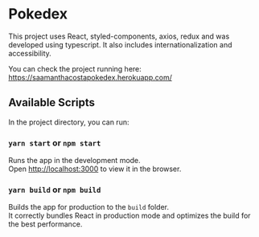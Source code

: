 # Pokedex

This project uses React, styled-components, axios, redux and was developed using typescript. It also includes internationalization and accessibility. 

You can check the project running here: https://saamanthacostapokedex.herokuapp.com/

## Available Scripts

In the project directory, you can run:

### `yarn start` or `npm start`

Runs the app in the development mode.\
Open [http://localhost:3000](http://localhost:3000) to view it in the browser.


### `yarn build` or `npm build`

Builds the app for production to the `build` folder.\
It correctly bundles React in production mode and optimizes the build for the best performance.

